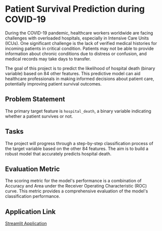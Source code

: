 # Patient Survival Prediction during COVID-19

During the COVID-19 pandemic, healthcare workers worldwide are facing challenges with overloaded hospitals, especially in Intensive Care Units (ICUs). One significant challenge is the lack of verified medical histories for incoming patients in critical condition. Patients may not be able to provide information about chronic conditions due to distress or confusion, and medical records may take days to transfer.

The goal of this project is to predict the likelihood of hospital death (binary variable) based on 84 other features. This predictive model can aid healthcare professionals in making informed decisions about patient care, potentially improving patient survival outcomes.

## Problem Statement

The primary target feature is `hospital_death`, a binary variable indicating whether a patient survives or not.

## Tasks

The project will progress through a step-by-step classification process of the target variable based on the other 84 features. The aim is to build a robust model that accurately predicts hospital death.

## Evaluation Metric

The scoring metric for the model's performance is a combination of Accuracy and Area under the Receiver Operating Characteristic (ROC) curve. This metric provides a comprehensive evaluation of the model's classification performance.

## Application Link

[Streamlit Application](https://share.streamlit.io/) 

